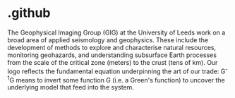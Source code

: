 # .github
The Geophysical Imaging Group (GIG) at the University of Leeds work on a broad area of applied seismology and geophysics. These include the development of methods to explore and characterise natural resources, monitoring geohazards, and understanding subsurface Earth processes from the scale of the critical zone (meters) to the crust (tens of km). Our logo reflects the fundamental equation underpinning the art of our trade: G<sup>-1</sup>G means to invert some function G (i.e. a Green's function) to uncover the underlying model that feed into the system.
